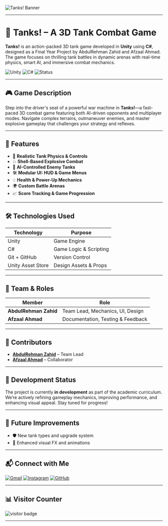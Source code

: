 ![Tanks! Banner](https://unity-connect-prd.storage.googleapis.com/20250328/learn/images/95772c91-57ec-4a3e-9d72-5cdb4dd002c0_Marketing_0000_Header.png)

---

# 🚀 Tanks! – A 3D Tank Combat Game

**Tanks!** is an action-packed 3D tank game developed in **Unity** using **C#**, designed as a Final Year Project by AbdulRehman Zahid and Afzaal Ahmad. The game focuses on thrilling tank battles in dynamic arenas with real-time physics, smart AI, and immersive combat mechanics.

![Unity](https://img.shields.io/badge/Engine-Unity-000000?logo=unity&logoColor=white)
![C#](https://img.shields.io/badge/Language-C%23-239120?logo=c-sharp&logoColor=white)
![Status](https://img.shields.io/badge/Status-Under%20Development-yellow)

---

## 🎮 Game Description

Step into the driver's seat of a powerful war machine in **Tanks!**—a fast-paced 3D combat game featuring both AI-driven opponents and multiplayer modes. Navigate complex terrains, outmaneuver enemies, and master explosive gameplay that challenges your strategy and reflexes.

---

## 🔧 Features

- 🎯 **Realistic Tank Physics & Controls**
- 💥 **Shell-Based Explosive Combat**
- 🧠 **AI-Controlled Enemy Tanks**
- 🛠️ **Modular UI: HUD & Game Menus**
- 💡 **Health & Power-Up Mechanics**
- 🌍 **Custom Battle Arenas**
- 📈 **Score Tracking & Game Progression**

---

## 🛠️ Technologies Used

| Technology       | Purpose                        |
|------------------|---------------------------------|
| Unity            | Game Engine                     |
| C#               | Game Logic & Scripting          |
| Git + GitHub     | Version Control                 |
| Unity Asset Store| Design Assets & Props           |

---

## 🧠 Team & Roles

| Member                | Role                                  |
|------------------------|----------------------------------------|
| **AbdulRehman Zahid**  | Team Lead, Mechanics, UI, Design       |
| **Afzaal Ahmad**       | Documentation, Testing & Feedback      |

---

## 🤝 Contributors

- [**AbdulRehman Zahid**](https://github.com/abdulrehman0852) – Team Lead  
- [**Afzaal Ahmad**](https://github.com/Afzaal0Ahmad) – Collaborator

---

## 🚧 Development Status

The project is currently **in development** as part of the academic curriculum. We’re actively refining gameplay mechanics, improving performance, and enhancing visual appeal. Stay tuned for progress!

---

## 🔮 Future Improvements

- 🛡️ New tank types and upgrade system  
- 🌌 Enhanced visual FX and animations  

---

## 📬 Connect with Me

[![Gmail](https://img.shields.io/badge/Gmail-D14836?logo=gmail&logoColor=white)](mailto:mrar08523@gmail.com)
[![Instagram](https://img.shields.io/badge/Instagram-E4405F?logo=instagram&logoColor=white)](https://www.instagram.com/heartless_lad_11/)
[![GitHub](https://img.shields.io/badge/GitHub-181717?logo=github&logoColor=white)](https://github.com/abdulrehman0852)

---

## 📊 Visitor Counter

![visitor badge](https://visitor-badge.laobi.icu/badge?page_id=abdulrehman0852.Tanks)

---
